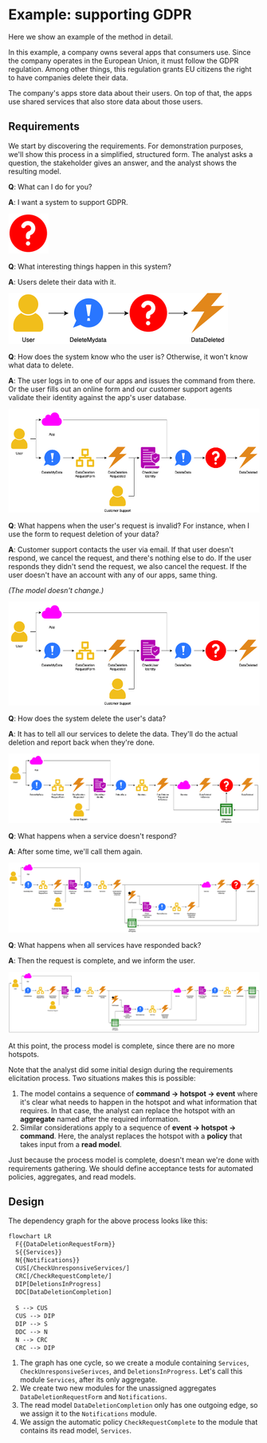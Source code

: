 # Example: supporting GDPR

Here we show an example of the method in detail.

In this example, a company owns several apps that consumers use.
Since the company operates in the European Union, it must follow the GDPR regulation.
Among other things, this regulation grants EU citizens the right to have companies delete their data.

The company's apps store data about their users.
On top of that, the apps use shared services that also store data about those users.


## Requirements

We start by discovering the requirements.
For demonstration purposes, we'll show this process in a simplified, structured form.
The analyst asks a question, the stakeholder gives an answer, and the analyst shows the resulting model.


<!-- vale Google.FirstPerson = NO -->

**Q**: What can I do for you?

**A**: I want a system to support GDPR.

![Not much to go on yet](req-01.png)

**Q**: What interesting things happen in this system?

**A**: Users delete their data with it.

![Delete my data](req-02.png)

**Q**: How does the system know who the user is?
Otherwise, it won't know what data to delete.

**A**: The user logs in to one of our apps and issues the command from there.
Or the user fills out an online form and our customer support agents validate their identity against the app's user
database.

![CS validates identity](req-03.png)

**Q**: What happens when the user's request is invalid?
For instance, when I use the form to request deletion of your data?

**A**: Customer support contacts the user via email.
If that user doesn't respond, we cancel the request, and there's nothing else to do.
If the user responds they didn't send the request, we also cancel the request.
If the user doesn't have an account with any of our apps, same thing.

<!-- markdownlint-disable MD036 -->
_(The model doesn't change.)_
<!-- markdownlint-enable MD036 -->

![CS validates identity](req-03.png)

**Q**: How does the system delete the user's data?

**A**: It has to tell all our services to delete the data.
They'll do the actual deletion and report back when they're done.

![CS validates identity](req-04.png)

**Q**: What happens when a service doesn't respond?

**A**: After some time, we'll call them again.

![CS validates identity](req-05.png)

**Q**: What happens when all services have responded back?

**A**: Then the request is complete, and we inform the user.

![CS validates identity](req-06.png)

<!-- vale Google.FirstPerson = YES -->


At this point, the process model is complete, since there are no more hotspots.

Note that the analyst did some initial design during the requirements elicitation process.
Two situations makes this is possible:

1. The model contains a sequence of **command → hotspot → event** where it's clear what needs to happen in the hotspot
    and what information that requires.
    In that case, the analyst can replace the hotspot with an **aggregate** named after the required information.
2. Similar considerations apply to a sequence of **event → hotspot → command**.
    Here, the analyst replaces the hotspot with a **policy** that takes input from a **read model**.

Just because the process model is complete, doesn't mean we're done with requirements gathering.
We should define acceptance tests for automated policies, aggregates, and read models.


## Design

The dependency graph for the above process looks like this:

```mermaid
flowchart LR
  F{{DataDeletionRequestForm}}
  S{{Services}}
  N{{Notifications}}
  CUS[/CheckUnresponsiveServices/]
  CRC[/CheckRequestComplete/]
  DIP[DeletionsInProgress]
  DDC[DataDeletionCompletion]

  S --> CUS
  CUS --> DIP
  DIP --> S
  DDC --> N
  N --> CRC
  CRC --> DIP
```

1. The graph has one cycle, so we create a module containing `Services`, `CheckUnresponsiveSerivces`, and
    `DeletionsInProgress`.
    Let's call this module `Services`, after its only aggregate.
2. We create two new modules for the unassigned aggregates `DataDeletionRequestForm` and `Notifications`.
3. The read model `DataDeletionCompletion` only has one outgoing edge, so we assign it to the `Notifications` module.
4. We assign the automatic policy `CheckRequestComplete` to the module that contains its read model, `Services`.
